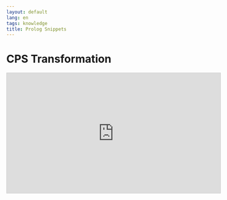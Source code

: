 ```yaml
---
layout: default
lang: en
tags: knowledge
title: Prolog Snippets
---
```


# CPS Transformation

<iframe style="border: solid 1px #ccc" width="560" height="315" src="https://snip.type.asia/?html=%3Cp%3ECPS%E5%A4%89%E6%8F%9B%E3%82%92%E8%A8%88%E7%AE%97%E3%81%99%E3%82%8B%E3%81%9F%E3%82%81%E3%81%AE%E3%82%A2%E3%83%97%E3%83%AA%E3%81%A7%E3%81%99%E3%80%82%E4%B8%8B%E8%A8%98%E3%81%AE%E3%83%9C%E3%82%BF%E3%83%B3%E3%82%92%E3%82%AF%E3%83%AA%E3%83%83%E3%82%AF%E3%81%97%E3%81%A6%3Ccode%3Eimply(a%2C%20imply(b%2C%20c)).%3C%2Fcode%3E%E3%81%AE%E3%82%88%E3%81%86%E3%81%AB%E3%82%B3%E3%83%BC%E3%83%89%E3%82%92implication%E3%81%AE%E5%BD%A2%E3%81%A7%E5%BC%8F%E3%82%92%E5%85%A5%E5%8A%9B%E3%81%99%E3%82%8B%E3%81%A8%E3%80%81%E4%B8%8B%E8%A8%98%E3%81%AB%E5%A4%89%E6%8F%9B%E7%B5%90%E6%9E%9C%E3%81%8C%E8%A1%A8%E7%A4%BA%E3%81%95%E3%82%8C%E3%81%BE%E3%81%99%E3%80%82%3C%2Fp%3E%0A%3Cdiv%20id%3D%22btn-container%22%3E%0A%20%20%3Cbutton%20id%3D%22btn%22%3ECPS%20Transform%3C%2Fbutton%3E%0A%3C%2Fdiv%3E%0A%3Ctable%20style%3D%22display%3A%20none%22%3E%0A%20%20%3Ctbody%3E%0A%20%20%20%20%3Ctr%3E%3Cth%3EInput%3C%2Fth%3E%3Ctd%3E%3Cspan%20id%3D%22input%22%3E%3C%2Fspan%3E%3C%2Ftd%3E%3C%2Ftr%3E%0A%20%20%20%20%3Ctr%3E%3Cth%3EOutput%3C%2Fth%3E%3Ctd%3E%3Cspan%20id%3D%22output%22%3E%3C%2Fspan%3E%3C%2Ftd%3E%3C%2Ftr%3E%0A%20%20%3C%2Ftbody%3E%0A%3C%2Ftable%3E%0A&css=%23btn-container%20%7B%0A%20%20display%3A%20flex%3B%0A%20%20justify-content%3Acenter%3B%0A%20%20align-items%3A%20center%3B%0A%20%20margin-bottom%3A%2010px%3B%0A%7D%0Atable%20%7B%0A%20%20color%3A%20%23666%3B%0A%7D%0Ath%20%7B%0A%20%20width%3A%205em%3B%0A%20%20padding-right%3A%2010px%3B%0A%20%20border-right%3A%20solid%201px%20%23aaa%3B%0A%7D%0Atable%20%7B%0A%20%20width%3A%20100%25%3B%0A%20%20border%3A%20solid%201px%20%23aaa%3B%0A%7D%0A%23btn%20%7B%0A%20%20padding%3A%205px%3B%0A%20%20font-size%3A%201.2em%3B%0A%20%20background%3A%20transparent%3B%0A%20%20color%3A%20green%3B%0A%20%20border%3A%20solid%201px%20green%3B%0A%20%20border-radius%3A%205px%3B%0A%7D%0A%23btn%3Ahover%20%7B%0A%20%20background%3A%20green%3B%0A%20%20color%3A%20white%3B%0A%7D&prolog=%3A-use_module(library(charsio)).%0A%3A-use_module(library(dom)).%0A%0Acps0(T%2C%20A%2C%20imply(imply(U%2CA)%2CA))%20%3A-%20cps1(T%2CA%2CU).%0Acps1(T%2C%20_%2C%20T)%20%3A-%20atom(T).%0Acps1(imply(T%2C%20S)%2C%20A%2C%20imply(X%2C%20Y))%20%3A-%20cps1(T%2CA%2CX)%2C%20cps0(S%2CA%2CY).%0A%0Amain%20%3A-%0A%20%20get_by_id(btn%2C%20Btn)%2C%0A%20%20get_by_id(output%2C%20Output)%2C%20%0A%20%20get_by_id(input%2C%20Input)%2C%0A%20%20get_by_tag(table%2C%20Table)%2C%0A%20%20bind(Btn%2C%20click%2C%20_%2C%20(%0A%20%20%20%20read(T)%2C%0A%20%20%20%20cps0(T%2C%20a%2C%20S)%2C%0A%20%20%20%20set_style(Table%2C%20display%2C%20block)%2C%0A%20%20%20%20html(Input%2C%20T)%2C%0A%20%20%20%20html(Output%2C%20S)%0A%20%20)).&limit=10000&query=main."></iframe>
